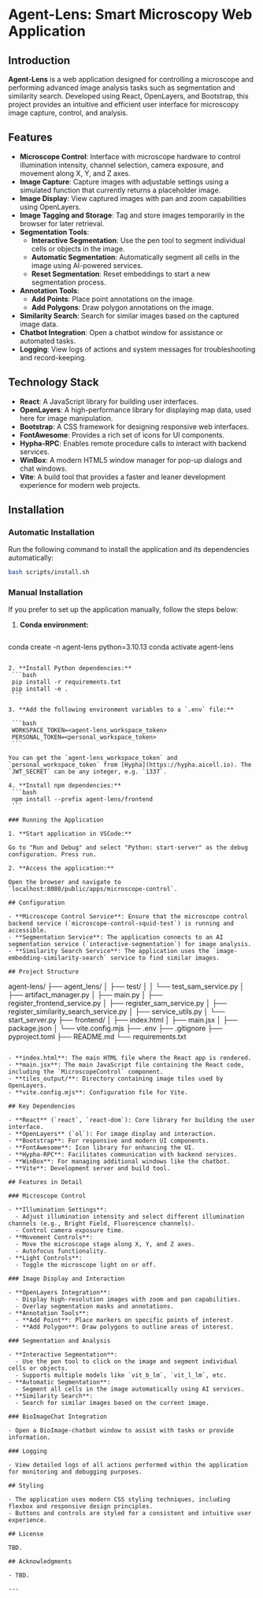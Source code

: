 # Agent-Lens: Smart Microscopy Web Application

## Introduction

**Agent-Lens** is a web application designed for controlling a microscope and performing advanced image analysis tasks such as segmentation and similarity search. Developed using React, OpenLayers, and Bootstrap, this project provides an intuitive and efficient user interface for microscopy image capture, control, and analysis.

## Features

- **Microscope Control**: Interface with microscope hardware to control illumination intensity, channel selection, camera exposure, and movement along X, Y, and Z axes.
- **Image Capture**: Capture images with adjustable settings using a simulated function that currently returns a placeholder image.
- **Image Display**: View captured images with pan and zoom capabilities using OpenLayers.
- **Image Tagging and Storage**: Tag and store images temporarily in the browser for later retrieval.
- **Segmentation Tools**:
  - **Interactive Segmentation**: Use the pen tool to segment individual cells or objects in the image.
  - **Automatic Segmentation**: Automatically segment all cells in the image using AI-powered services.
  - **Reset Segmentation**: Reset embeddings to start a new segmentation process.
- **Annotation Tools**:
  - **Add Points**: Place point annotations on the image.
  - **Add Polygons**: Draw polygon annotations on the image.
- **Similarity Search**: Search for similar images based on the captured image data.
- **Chatbot Integration**: Open a chatbot window for assistance or automated tasks.
- **Logging**: View logs of actions and system messages for troubleshooting and record-keeping.

## Technology Stack

- **React**: A JavaScript library for building user interfaces.
- **OpenLayers**: A high-performance library for displaying map data, used here for image manipulation.
- **Bootstrap**: A CSS framework for designing responsive web interfaces.
- **FontAwesome**: Provides a rich set of icons for UI components.
- **Hypha-RPC**: Enables remote procedure calls to interact with backend services.
- **WinBox**: A modern HTML5 window manager for pop-up dialogs and chat windows.
- **Vite**: A build tool that provides a faster and leaner development experience for modern web projects.

## Installation

### Automatic Installation

Run the following command to install the application and its dependencies automatically:

  ```bash
  bash scripts/install.sh
  ```

### Manual Installation

If you prefer to set up the application manually, follow the steps below:

1. **Conda environment:**
   ```bash
  conda create -n agent-lens python=3.10.13
  conda activate agent-lens
   ```

2. **Install Python dependencies:**
    ```bash
    pip install -r requirements.txt
    pip install -e .
    ```

3. **Add the following environment variables to a `.env` file:**

    ```bash
    WORKSPACE_TOKEN=<agent-lens_workspace_token>
    PERSONAL_TOKEN=<personal_workspace_token>
    ```

  You can get the `agent-lens_workspace_token` and `personal_workspace_token` from [Hypha](https://hypha.aicell.io). The `JWT_SECRET` can be any integer, e.g. `1337`.

4. **Install npm dependencies:**
    ```bash
    npm install --prefix agent-lens/frontend
    ```

### Running the Application

1. **Start application in VSCode:**

  Go to "Run and Debug" and select "Python: start-server" as the debug configuration. Press run.

2. **Access the application:**

  Open the browser and navigate to `localhost:8080/public/apps/microscope-control`.

## Configuration

- **Microscope Control Service**: Ensure that the microscope control backend service (`microscope-control-squid-test`) is running and accessible.
- **Segmentation Service**: The application connects to an AI segmentation service (`interactive-segmentation`) for image analysis.
- **Similarity Search Service**: The application uses the `image-embedding-similarity-search` service to find similar images.

## Project Structure

```
agent-lens/
├── agent_lens/
│   ├── test/
│   │   └── test_sam_service.py
│   ├── artifact_manager.py
│   ├── main.py
│   ├── register_frontend_service.py
│   ├── register_sam_service.py
│   ├── register_similarity_search_service.py
│   ├── service_utils.py
│   └── start_server.py
├── frontend/
│   ├── index.html
│   ├── main.jsx
│   ├── package.json
│   └── vite.config.mjs
├── .env
├── .gitignore
├── pyproject.toml
├── README.md
└── requirements.txt
```

- **index.html**: The main HTML file where the React app is rendered.
- **main.jsx**: The main JavaScript file containing the React code, including the `MicroscopeControl` component.
- **tiles_output/**: Directory containing image tiles used by OpenLayers.
- **vite.config.mjs**: Configuration file for Vite.

## Key Dependencies

- **React** (`react`, `react-dom`): Core library for building the user interface.
- **OpenLayers** (`ol`): For image display and interaction.
- **Bootstrap**: For responsive and modern UI components.
- **FontAwesome**: Icon library for enhancing the UI.
- **Hypha-RPC**: Facilitates communication with backend services.
- **WinBox**: For managing additional windows like the chatbot.
- **Vite**: Development server and build tool.

## Features in Detail

### Microscope Control

- **Illumination Settings**:
  - Adjust illumination intensity and select different illumination channels (e.g., Bright Field, Fluorescence channels).
  - Control camera exposure time.
- **Movement Controls**:
  - Move the microscope stage along X, Y, and Z axes.
  - Autofocus functionality.
- **Light Controls**:
  - Toggle the microscope light on or off.

### Image Display and Interaction

- **OpenLayers Integration**:
  - Display high-resolution images with zoom and pan capabilities.
  - Overlay segmentation masks and annotations.
- **Annotation Tools**:
  - **Add Point**: Place markers on specific points of interest.
  - **Add Polygon**: Draw polygons to outline areas of interest.

### Segmentation and Analysis

- **Interactive Segmentation**:
  - Use the pen tool to click on the image and segment individual cells or objects.
  - Supports multiple models like `vit_b_lm`, `vit_l_lm`, etc.
- **Automatic Segmentation**:
  - Segment all cells in the image automatically using AI services.
- **Similarity Search**:
  - Search for similar images based on the current image.

### BioImageChat Integration

- Open a BioImage-chatbot window to assist with tasks or provide information.

### Logging

- View detailed logs of all actions performed within the application for monitoring and debugging purposes.

## Styling

- The application uses modern CSS styling techniques, including flexbox and responsive design principles.
- Buttons and controls are styled for a consistent and intuitive user experience.

## License

TBD.

## Acknowledgments

- TBD.

---
